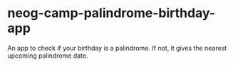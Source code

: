 # neog-camp-palindrome-birthday-app

An app to check if your birthday is a palindrome. If not, it gives the nearest upcoming palindrome date.